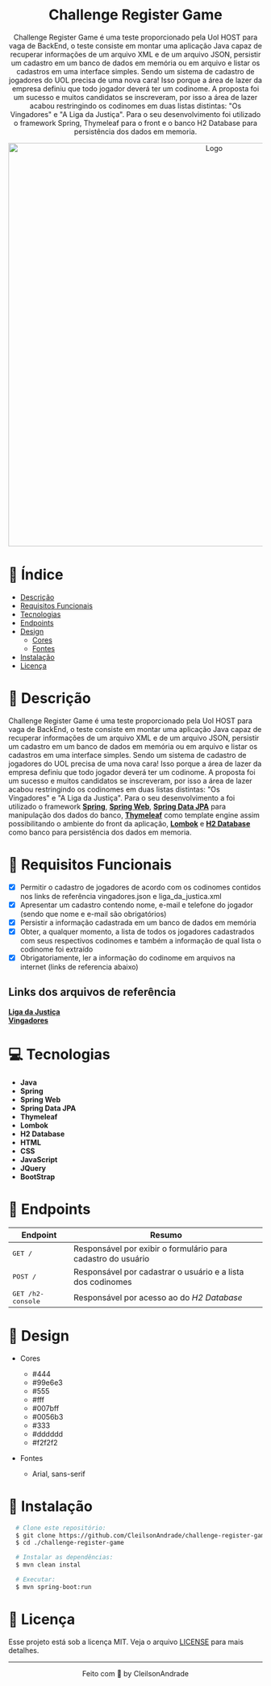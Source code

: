 <div align="center">
  <h1>Challenge Register Game</h1>
  <p>
	Challenge Register Game é uma teste proporcionado pela Uol HOST para vaga de BackEnd, o teste consiste em montar uma aplicação Java capaz de recuperar informações de um arquivo XML e de um arquivo JSON, persistir um cadastro em um banco de dados em memória ou em arquivo e listar os cadastros em uma interface simples. Sendo um sistema de cadastro de jogadores do UOL precisa de uma nova cara! Isso porque a área de lazer da empresa definiu que todo jogador deverá ter um codinome. A proposta foi um sucesso e muitos candidatos se inscreveram, por isso a área de lazer acabou restringindo os codinomes em duas listas distintas: "Os Vingadores" e "A Liga da Justiça". Para o seu desenvolvimento foi utilizado o framework Spring, Thymeleaf para o front e o banco H2 Database para persistência dos dados em memoria.
	</p>
  <img src="./referencias/arquitetura.png" alt="Logo" width="800">
</div>

# 📒 Índice
* [Descrição](#descrição)
* [Requisitos Funcionais](#requisitos)
* [Tecnologias](#tecnologias)
* [Endpoints](#endpoints)
* [Design](#design)
  * [Cores](#cores)
  * [Fontes](#fontes)
* [Instalação](#instalação)
* [Licença](#licença)

# 📃 <span id="descrição">Descrição</span>
Challenge Register Game é uma teste proporcionado pela Uol HOST para vaga de BackEnd, o teste consiste em montar uma aplicação Java capaz de recuperar informações de um arquivo XML e de um arquivo JSON, persistir um cadastro em um banco de dados em memória ou em arquivo e listar os cadastros em uma interface simples. Sendo um sistema de cadastro de jogadores do UOL precisa de uma nova cara! Isso porque a área de lazer da empresa definiu que todo jogador deverá ter um codinome. A proposta foi um sucesso e muitos candidatos se inscreveram, por isso a área de lazer acabou restringindo os codinomes em duas listas distintas: "Os Vingadores" e "A Liga da Justiça".
Para o seu desenvolvimento a foi utilizado o framework [**Spring**](https://spring.io/), [**Spring Web**](https://docs.spring.io/spring-boot/docs/current/reference/html/web.html), [**Spring Data JPA**](https://spring.io/projects/spring-data-jpa) para manipulação dos dados do banco, [**Thymeleaf**](https://www.thymeleaf.org/) como template engine assim possibilitando o ambiente do front da aplicação, [**Lombok**](https://projectlombok.org/) e [**H2 Database**](https://www.h2database.com/html/main.html) como banco para persistência dos dados em memoria.

# 📌 <span id="requisitos">Requisitos Funcionais</span>
- [x] Permitir o cadastro de jogadores de acordo com os codinomes contidos nos links de referência vingadores.json e liga_da_justica.xml
- [x] Apresentar um cadastro contendo nome, e-mail e telefone do jogador (sendo que nome e e-mail são obrigatórios)
- [x] Persistir a informação cadastrada em um banco de dados em memória
- [x] Obter, a qualquer momento, a lista de todos os jogadores cadastrados com seus respectivos codinomes e também a informação de qual lista o codinome foi extraído
- [x] Obrigatoriamente, ler a informação do codinome em arquivos na internet (links de referencia abaixo)

## Links dos arquivos de referência
[**Liga da Justiça**](./referencias/liga_da_justica.xml)
<br>
[**Vingadores**](./referencias/vingadores.json)

# 💻 <span id="tecnologias">Tecnologias</span>
- **Java**
- **Spring**
- **Spring Web**
- **Spring Data JPA**
- **Thymeleaf**
- **Lombok**
- **H2 Database**
- **HTML**
- **CSS**
- **JavaScript**
- **JQuery**
- **BootStrap**

# 📍 <span id="endpoints">Endpoints</span>
| Endpoint               | Resumo                                          
|----------------------|-----------------------------------------------------
| <kbd>GET / </kbd>     | Responsável por exibir o formulário para cadastro do usuário
| <kbd>POST / </kbd>     | Responsável por cadastrar o usuário e a lista dos codinomes
| <kbd>GET /h2-console </kbd>     | Responsável por acesso ao do *H2 Database*

# 🎨 <span id="design">Design</span>
- <span id="cores">Cores<br></span>
  * #444<br>
  * #99e6e3<br>
  * #555<br>
  * #fff<br>
  * #007bff<br>
  * #0056b3<br>
  * #333<br>
  * #dddddd<br>
  * #f2f2f2<br>

- <span id="fontes">Fontes<br></span>
  * Arial, sans-serif

# 🚀 <span id="instalação">Instalação</span>
```bash
  # Clone este repositório:
  $ git clone https://github.com/CleilsonAndrade/challenge-register-game.git
  $ cd ./challenge-register-game

  # Instalar as dependências:
  $ mvn clean instal

  # Executar:
  $ mvn spring-boot:run
```

# 📝 <span id="licença">Licença</span>
Esse projeto está sob a licença MIT. Veja o arquivo [LICENSE](LICENSE) para mais detalhes.

---

<p align="center">
  Feito com 💜 by CleilsonAndrade
</p>
